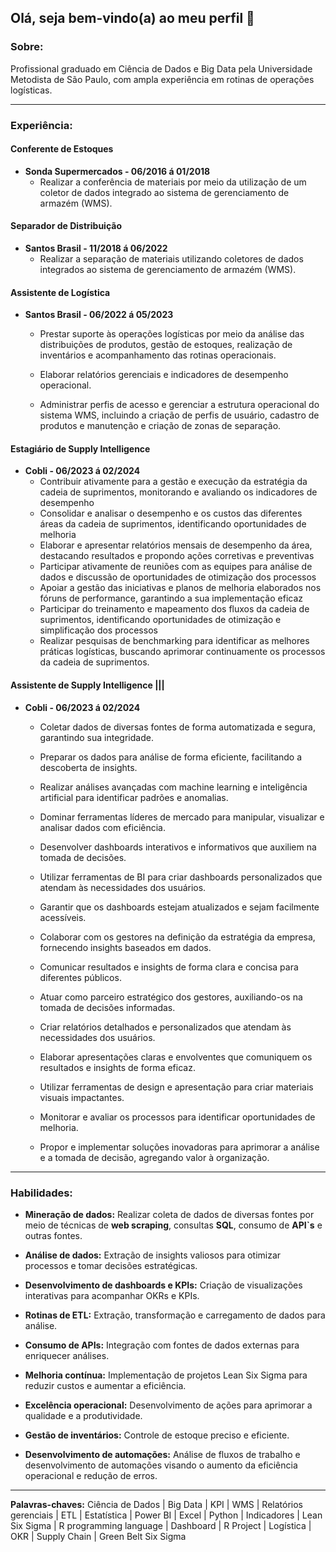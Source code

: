 ## Olá, seja bem-vindo(a) ao meu perfil 👋

### Sobre:
   Profissional graduado em Ciência de Dados e Big Data pela Universidade Metodista de São Paulo, com ampla experiência em rotinas de operações logísticas.

<hr>

### Experiência:

#### Conferente de Estoques
* **Sonda Supermercados - 06/2016 á 01/2018**
    * Realizar a conferência de materiais por meio da utilização de um coletor de dados integrado ao sistema de gerenciamento de armazém (WMS).

#### Separador de Distribuição
*  **Santos Brasil - 11/2018 á 06/2022**
    * Realizar a separação de materiais utilizando coletores de dados integrados ao sistema de gerenciamento de armazém (WMS).

#### Assistente de Logística
*  **Santos Brasil - 06/2022 á 05/2023**
    * Prestar suporte às operações logísticas por meio da análise das distribuições de produtos, gestão de estoques, realização de inventários e acompanhamento das rotinas operacionais.

    * Elaborar relatórios gerenciais e indicadores de desempenho operacional.

    * Administrar perfis de acesso e gerenciar a estrutura operacional do sistema WMS, incluindo a criação de perfis de usuário, cadastro de produtos e manutenção e criação de zonas de separação.

#### Estagiário de Supply Intelligence
*  **Cobli - 06/2023 á 02/2024**
    * Contribuir ativamente para a gestão e execução da estratégia da cadeia de suprimentos, monitorando e avaliando os indicadores de desempenho
    * Consolidar e analisar o desempenho e os custos das diferentes áreas da cadeia de suprimentos, identificando oportunidades de melhoria
    * Elaborar e apresentar relatórios mensais de desempenho da área, destacando resultados e propondo ações corretivas e preventivas
    * Participar ativamente de reuniões com as equipes para análise de dados e discussão de oportunidades de otimização dos processos
    * Apoiar a gestão das iniciativas e planos de melhoria elaborados nos fóruns de performance, garantindo a sua implementação eficaz
    * Participar do treinamento e mapeamento dos fluxos da cadeia de suprimentos, identificando oportunidades de otimização e simplificação dos processos
    * Realizar pesquisas de benchmarking para identificar as melhores práticas logísticas, buscando aprimorar continuamente os processos da cadeia de suprimentos.

#### Assistente de Supply Intelligence |||
*  **Cobli - 06/2023 á 02/2024**
    * Coletar dados de diversas fontes de forma automatizada e segura, garantindo sua integridade.
    * Preparar os dados para análise de forma eficiente, facilitando a descoberta de insights.
    * Realizar análises avançadas com machine learning e inteligência artificial para identificar padrões e anomalias.
    * Dominar ferramentas líderes de mercado para manipular, visualizar e analisar dados com eficiência.

    * Desenvolver dashboards interativos e informativos que auxiliem na tomada de decisões.

    * Utilizar ferramentas de BI para criar dashboards personalizados que atendam às necessidades dos usuários.
    * Garantir que os dashboards estejam atualizados e sejam facilmente acessíveis.

    * Colaborar com os gestores na definição da estratégia da empresa, fornecendo insights baseados em dados.
    * Comunicar resultados e insights de forma clara e concisa para diferentes públicos.
    * Atuar como parceiro estratégico dos gestores, auxiliando-os na tomada de decisões informadas.

    * Criar relatórios detalhados e personalizados que atendam às necessidades dos usuários.
    * Elaborar apresentações claras e envolventes que comuniquem os resultados e insights de forma eficaz.
    * Utilizar ferramentas de design e apresentação para criar materiais visuais impactantes.
    * Monitorar e avaliar os processos para identificar oportunidades de melhoria.
    * Propor e implementar soluções inovadoras para aprimorar a análise e a tomada de decisão, agregando valor à organização.
 
<hr>

### Habilidades:

 * **Mineração de dados:** Realizar coleta de dados de diversas fontes por meio de técnicas de **web scraping**, consultas **SQL**, consumo de **API`s** e outras fontes.

 * **Análise de dados:** Extração de insights valiosos para otimizar processos e tomar decisões estratégicas.

 * **Desenvolvimento de dashboards e KPIs:** Criação de visualizações interativas para acompanhar OKRs e KPIs.

 * **Rotinas de ETL:** Extração, transformação e carregamento de dados para análise.

 * **Consumo de APIs:** Integração com fontes de dados externas para enriquecer análises.
 * **Melhoria contínua:** Implementação de projetos Lean Six Sigma para reduzir custos e aumentar a eficiência.

 * **Excelência operacional:** Desenvolvimento de ações para aprimorar a qualidade e a produtividade.

 * **Gestão de inventários:** Controle de estoque preciso e eficiente.

 * **Desenvolvimento de automações:** Análise de fluxos de trabalho e desenvolvimento de automações visando o aumento da eficiência operacional e redução de erros.

<hr>

**Palavras-chaves:** Ciência de Dados | Big Data | KPI | WMS | Relatórios gerenciais | ETL | Estatística | Power BI | Excel | Python | Indicadores | Lean Six Sigma | R programming language | Dashboard | R Project | Logística | OKR | Supply Chain | Green Belt Six Sigma
